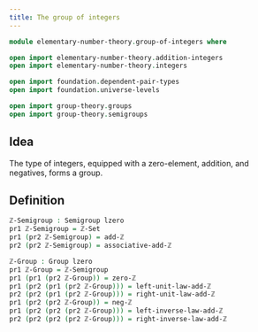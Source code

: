 ```yaml
---
title: The group of integers
---
```


```agda
module elementary-number-theory.group-of-integers where

open import elementary-number-theory.addition-integers
open import elementary-number-theory.integers

open import foundation.dependent-pair-types
open import foundation.universe-levels

open import group-theory.groups
open import group-theory.semigroups
```

## Idea

The type of integers, equipped with a zero-element, addition, and negatives, forms a group.

## Definition

```agda
ℤ-Semigroup : Semigroup lzero
pr1 ℤ-Semigroup = ℤ-Set
pr1 (pr2 ℤ-Semigroup) = add-ℤ
pr2 (pr2 ℤ-Semigroup) = associative-add-ℤ

ℤ-Group : Group lzero
pr1 ℤ-Group = ℤ-Semigroup
pr1 (pr1 (pr2 ℤ-Group)) = zero-ℤ
pr1 (pr2 (pr1 (pr2 ℤ-Group))) = left-unit-law-add-ℤ
pr2 (pr2 (pr1 (pr2 ℤ-Group))) = right-unit-law-add-ℤ
pr1 (pr2 (pr2 ℤ-Group)) = neg-ℤ
pr1 (pr2 (pr2 (pr2 ℤ-Group))) = left-inverse-law-add-ℤ
pr2 (pr2 (pr2 (pr2 ℤ-Group))) = right-inverse-law-add-ℤ
```
